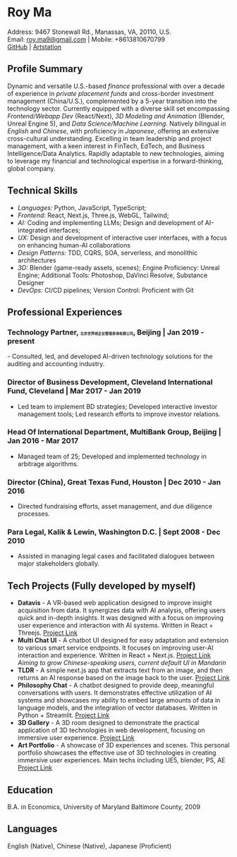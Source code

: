 # Roy Ma

Address: 9467 Stonewall Rd., Manassas, VA, 20110, U.S.  
Email: [roy.ma9@gmail.com](roy.ma9@gmail.com) | Mobile: +8613810670799  
[GitHub](https://github.com/Creative-Ataraxia/Creative-Journey) | [Artstation](https://www.artstation.com/creative_ataraxia)  



## Profile Summary

Dynamic and versatile U.S.-based *finance* professional with over a decade of experience in *private placement funds* and cross-border investment management (China/U.S.), complemented by a 5-year transition into the technology sector. Currently equipped with a diverse skill set encompassing *Frontend/Webapp Dev* (React/Next), *3D Modeling and Animation* (Blender, Unreal Engine 5), and *Data Science/Machine Learning*. Natively bilingual in *English* and *Chinese*, with proficiency in *Japanese*, offering an extensive cross-cultural understanding. Excelling in team leadership and project management, with a keen interest in FinTech, EdTech, and Business Intelligence/Data Analytics. Rapidly adaptable to new technologies, aiming to leverage my financial and technological expertise in a forward-thinking, global company.



## Technical Skills

- *Languages:* Python, JavaScript, TypeScript;
- *Frontend:* React, Next.js, Three.js, WebGL, Tailwind;
- *AI:* Coding and implementing LLMs; Design and development of AI-integrated interfaces;
- *UX:* Design and development of interactive user interfaces, with a focus on enhancing human-AI collaborations
- *Design Patterns:* TDD, CQRS, SOA, serverless, and monolithic architectures
- *3D:* Blender (game-ready assets, scenes); Engine Proficiency: Unreal Engine; Additional Tools: Photoshop, DaVinci Resolve, Substance Designer
- *DevOps:* CI/CD pipelines; Version Control: Proficient with Git



## Professional Experiences

<h3> Technology Partner, <span style="font-size: 8;">北京世界线企业管理咨询有限公司</span>, Beijing | Jan 2019 - present</h3>
- Consulted, led, and developed AI-driven technology solutions for the auditing and accounting industry.

### Director of Business Development, Cleveland International Fund, Cleveland | Mar 2017 - Jan 2019  
- Led team to implement BD strategies; Developed interactive investor management tools; Led research efforts to improve investor relations.

### Head Of International Department, MultiBank Group, Beijing | Jan 2016 - Mar 2017  
- Managed team of 25; Developed and implemented technology in arbitrage algorithms.

### Director (China), Great Texas Fund, Houston | Dec 2010 - Jan 2016  
- Directed fundraising efforts, asset management, and due diligence processes.

### Para Legal, Kalik & Lewin, Washington D.C. | Sept 2008 - Dec 2010  
- Assisted in managing legal cases and facilitated dialogues between major stakeholders globally.



## Tech Projects (Fully developed by myself)

- **Datavis** - A VR-based web application designed to improve insight acquisition from data. It synergizes data with AI analysis, offering users quick and in-depth insights. It was designed with a focus on improving user experience and interaction with AI systems. Written in React + Threejs. [Project Link](https://datavis-one.vercel.app)  
- **Multi Chat UI** - A chatbot UI designed for easy adaptation and extension to various smart service endpoints. It focuses on improving user-AI interaction and experience. Written in React + Next.js. [Project Link](https://chatbot-compilation.vercel.app) *Aiming to grow Chinese-speaking users, current default UI in Mandarin*  
- **TLDR** - A simple next.js app that extracts text from an image, and then returns an AI response based on the image back to the user. [Project Link](https://tldr-aibot.vercel.app)  
- **Philosophy Chat** - A chatbot designed to provide deep, meaningful conversations with users. It demonstrates effective utilization of AI systems and showcases my ability to embed large amounts of data in language models, and the integration of vector databases. Written in Python + Streamlit. [Project Link](https://philosophy-chat.streamlit.app)  
- **3D Gallery** - A 3D room designed to demonstrate the practical application of 3D technologies in web development, focusing on immersive user experience. [Project Link](https://creative-ataraxia.github.io)  
- **Art Portfolio** - A showcase of 3D experiences and scenes. This personal portfolio showcases the effective use of 3D technologies in creating immersive user experiences. Main techs including UE5, blender, PS, AE [Project Link](https://creative_ataraxia.artstation.com)  



## Education
B.A. in Economics, University of Maryland Baltimore County, 2009



## Languages
English (Native), Chinese (Native), Japanese (Proficient)
